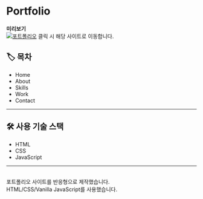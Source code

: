 # Portfolio

**미리보기**
<br>
<a href="https://hyyrim.github.io/Portfolio-new/">![포트폴리오](https://user-images.githubusercontent.com/84282163/143773466-c41c1ec0-7d5b-45d3-ae0e-2c09add9f73d.JPG)</a>
클릭 시 해당 사이트로 이동합니다.



## 🏷 목차

- Home
- About
- Skills
- Work
- Contact

---

## 🛠 사용 기술 스택

- HTML
- CSS
- JavaScript

---

<br>
포트폴리오 사이트를 반응형으로 제작했습니다.<br>
HTML/CSS/Vanilla JavaScript를 사용했습니다.
